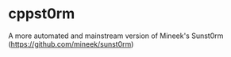 # cppst0rm
A more automated and mainstream version of Mineek's Sunst0rm (https://github.com/mineek/sunst0rm)
